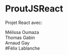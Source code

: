 # ProutJSReact

Projet React avec:  

Mélissa Oumaza  
Thomas Gabin  
Arnaud Gay  
#Félix Lablanche  
